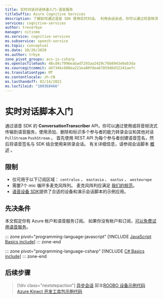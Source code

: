 ```yaml
---
title: 实时对话对话快速入门-语音服务
titleSuffix: Azure Cognitive Services
description: 了解如何通过语音 SDK 使用实时对话。 利用会话会话，你可以通过将音频流式传输到语音服务来转录会议和其他对话。
services: cognitive-services
author: trevorbye
manager: nitinme
ms.service: cognitive-services
ms.subservice: speech-service
ms.topic: conceptual
ms.date: 10/20/2020
ms.author: trbye
zone_pivot_groups: acs-js-csharp
ms.openlocfilehash: 48cd4c7996eabad7293aa2429c76b8943e0ab3da
ms.sourcegitcommit: d4734bc680ea221ea80fdea67859d6d32241aefc
ms.translationtype: MT
ms.contentlocale: zh-CN
ms.lasthandoff: 02/14/2021
ms.locfileid: "100368466"
---
```

# <a name="get-started-with-real-time-conversation-transcription"></a>实时对话脚本入门

通过语音 SDK 的 **ConversationTranscriber** API，你可以通过使用或将音频流式传输到语音服务，使用添加、删除和标识多个参与者的能力转录会议和其他对话 `PullStream` `PushStream` 。 首先使用 REST API 为每个参与者创建语音签名，然后将语音签名与 SDK 结合使用来转录会话。 有关详细信息，请参阅会话脚本 [概述](conversation-transcription.md) 。

## <a name="limitations"></a>限制

* 仅可用于以下订阅区域： `centralus` 、 `eastasia` 、 `eastus` 、 `westeurope`
* 需要7个 mic 循环多麦克风阵列。 麦克风阵列应满足 [我们的规范](./speech-devices-sdk-microphone.md)。
* [语音设备 SDK](speech-devices-sdk.md)提供了合适的设备和演示会话脚本的示例应用。

## <a name="prerequisites"></a>先决条件

本文假定你有 Azure 帐户和语音服务订阅。 如果你没有帐户和订阅，[可以免费试用语音服务](overview.md#try-the-speech-service-for-free)。

::: zone pivot="programming-language-javascript"
[!INCLUDE [JavaScript Basics include](includes/how-to/conversation-transcription/real-time-javascript.md)]
::: zone-end

::: zone pivot="programming-language-csharp"
[!INCLUDE [C# Basics include](includes/how-to/conversation-transcription/real-time-csharp.md)]
::: zone-end

## <a name="next-steps"></a>后续步骤

> [!div class="nextstepaction"]
> [异步会话](how-to-async-conversation-transcription.md) 
>  脚本[ROOBO 设备示例代码](https://github.com/Azure-Samples/Cognitive-Services-Speech-Devices-SDK/blob/master/Samples/Java/Android/Speech%20Devices%20SDK%20Starter%20App/example/app/src/main/java/com/microsoft/cognitiveservices/speech/samples/sdsdkstarterapp/ConversationTranscription.java) 
> [Azure Kinect 开发工具包示例代码](https://github.com/Azure-Samples/Cognitive-Services-Speech-Devices-SDK/blob/master/Samples/Java/Windows_Linux/SampleDemo/src/com/microsoft/cognitiveservices/speech/samples/Cts.java)